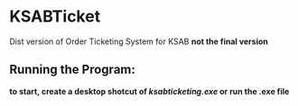 # KSABTicket
 Dist version of Order Ticketing System for KSAB
 **not the final version**

## Running the Program:
**to start, create a desktop shotcut of _ksabticketing.exe_ or run the .exe file**
